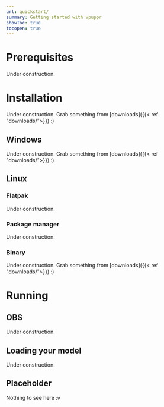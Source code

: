 ```yaml
---
url: quickstart/
summary: Getting started with vpuppr
showToc: true
tocopen: true
---
```


# Prerequisites

Under construction.

# Installation

Under construction. Grab something from [downloads]({{< ref "downloads/">}}) :)

## Windows

Under construction. Grab something from [downloads]({{< ref "downloads/">}}) :)

## Linux

### Flatpak

Under construction.

### Package manager

Under construction.

### Binary

Under construction. Grab something from [downloads]({{< ref "downloads/">}}) :)

# Running

## OBS

Under construction.

## Loading your model

Under construction.

## Placeholder

Nothing to see here :v
